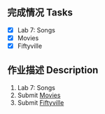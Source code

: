 ## 完成情况 Tasks

- [x] Lab 7: Songs
- [x] Movies
- [x] Fiftyville

## 作业描述 Description

1. Lab 7: Songs
2. Submit [Movies](https://cs50.harvard.edu/x/2022/psets/7/movies/)
3. Submit [Fiftyville](https://cs50.harvard.edu/x/2022/psets/7/fiftyville/)

